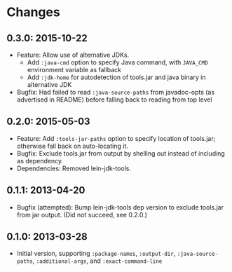 # Changes

## 0.3.0: 2015-10-22

- Feature: Allow use of alternative JDKs.
    - Add `:java-cmd` option to specify Java command, with `JAVA_CMD`
      environment variable as fallback
    - Add `:jdk-home` for autodetection of tools.jar and java binary
      in alternative JDK
- Bugfix: Had failed to read `:java-source-paths` from javadoc-opts
  (as advertised in README) before falling back to reading from top level

## 0.2.0: 2015-05-03

- Feature: Add `:tools-jar-paths` option to specify location of
  tools.jar; otherwise fall back on auto-locating it.
- Bugfix: Exclude tools.jar from output by shelling out instead of
  including as dependency.
- Dependencies: Removed lein-jdk-tools.

## 0.1.1: 2013-04-20

- Bugfix (attempted): Bump lein-jdk-tools dep version to exclude
  tools.jar from jar output. (Did not succeed, see 0.2.0.)

## 0.1.0: 2013-03-28

- Initial version, supporting `:package-names`, `:output-dir`,
  `:java-source-paths`, `:additional-args`, and `:exact-command-line`
